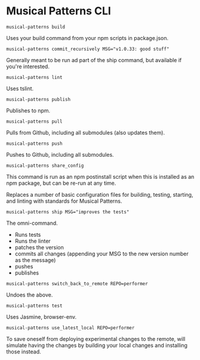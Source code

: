 # Musical Patterns CLI

`musical-patterns build`

Uses your build command from your npm scripts in package.json.

`musical-patterns commit_recursively MSG="v1.0.33: good stuff"`

Generally meant to be run ad part of the ship command, but available if you're interested.

`musical-patterns lint`

Uses tslint.

`musical-patterns publish`

Publishes to npm.

`musical-patterns pull`

Pulls from Github, including all submodules (also updates them).

`musical-patterns push`

Pushes to Github, including all submodules.

`musical-patterns share_config`

This command is run as an npm postinstall script when this is installed as an npm package, but can be re-run at any time. 

Replaces a number of basic configuration files for building, testing, starting, and linting with standards for Musical Patterns.

`musical-patterns ship MSG="improves the tests"`

The omni-command. 

- Runs tests
- Runs the linter
- patches the version
- commits all changes (appending your MSG to the new version number as the message)
- pushes
- publishes

`musical-patterns switch_back_to_remote REPO=performer`

Undoes the above.

`musical-patterns test`

Uses Jasmine, browser-env.

`musical-patterns use_latest_local REPO=performer`

To save oneself from deploying experimental changes to the remote, will simulate having the changes by building your local changes and installing those instead.

